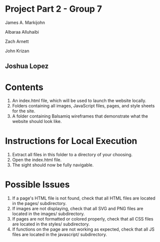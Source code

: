 # Project Part 2 - Group 7
James A. Markijohn

Albaraa Alluhaibi

Zach Arnett

John Krizan

Joshua Lopez
-------------------------
# Contents
1. An index.html file, which will be used to launch the website locally.
2. Folders containing all images, JavaScript files, pages, and style sheets for the site.
3. A folder containing Balsamiq wireframes that demonstrate what the website should look like.

# Instructions for Local Execution
1. Extract all files in this folder to a directory of your choosing.
2. Open the index.html file.
3. The sight should now be fully navigable.

# Possible Issues
1. If a page's HTML file is not found, check that all HTML files are located in the pages/ subdirectory.
2. If images are not displaying, check that all SVG and PNG files are located in the images/ subdirectory.
3. If pages are not formatted or colored properly, check that all CSS files are located in the styles/ subdirectory.
4. If functions on the page are not working as expected, check that all JS files are located in the javascript/ subdirectory.
